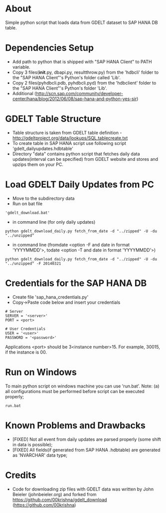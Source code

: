 About
=====
Simple python script that loads data from GDELT dataset to SAP HANA DB table.

Dependencies Setup
==================
* Add path to python that is shipped with "SAP HANA Client" to PATH variable.
* Copy 3 files(__init__.py, dbapi.py, resultthrow.py) from the 'hdbcli' folder to the "SAP HANA Client"'s Python's folder called 'Lib'.
* Copy 2 files(pyhdbcli.pdb, pyhdbcli.pyd) from the 'hdbclient' folder to the "SAP HANA Client"'s Python's folder 'Lib'.
* Additional (http://scn.sap.com/community/developer-center/hana/blog/2012/06/08/sap-hana-and-python-yes-sir)


GDELT Table Structure
====================================
* Table structure is taken from GDELT table definition - http://gdeltproject.org/data/lookups/SQL.tablecreate.txt
* To create table in SAP HANA script use following script 'gdelt_dailyupdates.hdbtable'
* Directory "data" contains python script that fetches daily data updates(interval can be specified) from GDELT website and stores and upzips them on your PC.


Load GDELT Daily Updates from PC
======================================================
* Move to the subdirectory data
* Run on bat file
```
'gdelt_download.bat'
```
* in command line (for only daily updates)
```
python gdelt_download_daily.py fetch_from_date -d "../zipped" -U -du "../unzipped"
```
* in command line (fromdate &lt;option -F and date in format 'YYYYMMDD'&gt;, todate &lt;option -T and date in format 'YYYYMMDD'&gt;)
```
python gdelt_download_daily.py fetch_from_date -d "../zipped" -U -du "../unzipped" -F 20140321
```


Credentials for the SAP HANA DB
======================================
* Create file 'sap_hana_credentials.py'
* Copy-&gt;Paste code below and insert your credentials
```
# Server 
SERVER = '<server>'
PORT = <port>

# User Credentials
USER = '<user>'
PASSWORD = '<password>'
```

Applications &lt;port&gt; should be 3&lt;instance number&gt;15. 
For example, 30015, if the instance is 00.

Run on Windows
==============
To main python script on windows machine you can use 'run.bat'.
Note: (a) all configurations must be performed before script can be executed properly;
```
run.bat
```	

Known Problems and Drawbacks
============================
* [FIXED] Not all event from daily updates are parsed properly (some shift in data is possible);
* [FIXED] All fields(if generated from SAP HANA .hdbtable) are generated as 'NVARCHAR' data type;

Credits
=======
* Code for downloading zip files with GDELT data was written by John Beieler (johnbeieler.org) and forked from https://github.com/00krishna/gdelt_download (https://github.com/00krishna)